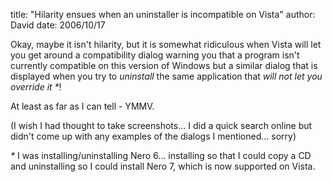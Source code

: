 
title: "Hilarity ensues when an uninstaller is incompatible on Vista"
author: David
date: 2006/10/17

Okay, maybe it isn't hilarity, but it is somewhat ridiculous when Vista will let you get around a compatibility dialog warning you that a program isn't currently compatible on this version of Windows but a similar dialog that is displayed when you try to _uninstall_ the same application that _will not let you override it *_! 

At least as far as I can tell - YMMV. 

(I wish I had thought to take screenshots... I did a quick search online but didn't come up with any examples of the dialogs I mentioned... sorry) 

_*_ I was installing/uninstalling Nero 6... installing so that I could copy a CD and uninstalling so I could install Nero 7, which is now supported on Vista.

